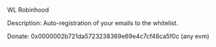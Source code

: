 WL Robinhood

Description:
  Auto-registration of your emails to the whitelist.

Donate:
  0x0000002b721da5723238369e69e4c7cf48ca5f0c (any evm)
